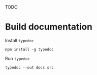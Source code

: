 TODO

Build documentation
===================

Install `typedoc`

    npm install -g typedoc

Run `typedoc`

    typedoc --out docs src

